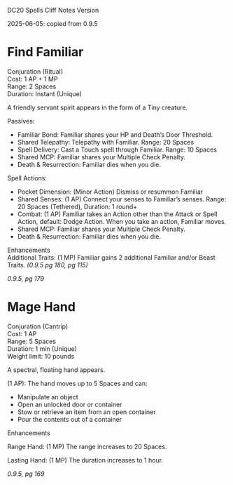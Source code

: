 DC20 Spells Cliff Notes Version

2025-06-05: copied from 0.9.5

# Find Familiar

Conjuration (Ritual)  
Cost: 1 AP + 1 MP  
Range: 2 Spaces  
Duration: Instant (Unique)

A friendly servant spirit appears in the form of a Tiny creature.

Passives:

-   Familiar Bond: Familiar shares your HP and Death’s Door Threshold.
-   Shared Telepathy: Telepathy with Familiar. Range: 20 Spaces
-   Spell Delivery: Cast a Touch spell through Familiar. Range: 10 Spaces
-   Shared MCP: Familiar shares your Multiple Check Penalty.
-   Death & Resurrection: Familiar dies when you die.

Spell Actions:

-   Pocket Dimension: (Minor Action) Dismiss or resummon Familiar
-   Shared Senses: (1 AP) Connect your senses to Familiar’s senses. Range: 20 Spaces (Tethered), Duration: 1 round+
-   Combat: (1 AP) Familiar takes an Action other than the Attack or Spell Action, default: Dodge Action. When you take an action, Familiar moves.
-   Shared MCP: Familiar shares your Multiple Check Penalty.
-   Death & Resurrection: Familiar dies when you die.

Enhancements  
Additional Traits: (1 MP) Familiar gains 2 additional Familiar and/or Beast Traits. *(0.9.5 pg 180, pg 115)*

*0.9.5, pg 179*

# Mage Hand

Conjuration (Cantrip)  
Cost: 1 AP  
Range: 5 Spaces  
Duration: 1 min (Unique)  
Weight limit: 10 pounds

A spectral, floating hand appears.

(1 AP): The hand moves up to 5 Spaces and can:

-   Manipulate an object
-   Open an unlocked door or container
-   Stow or retrieve an item from an open container
-   Pour the contents out of a container

Enhancements

Range Hand: (1 MP) The range increases to 20 Spaces.

Lasting Hand: (1 MP) The duration increases to 1 hour.

*0.9.5, pg 169*
